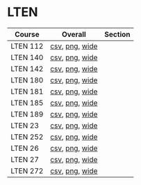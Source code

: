 # LTEN

| Course | Overall | Section |
| ------ | ------- | ------- |
| LTEN 112 | [csv](https://github.com/UCSD-Historical-Enrollment-Data/2025Winter/blob/main/overall/LTEN%20112.csv), [png](https://raw.githubusercontent.com/UCSD-Historical-Enrollment-Data/2025Winter/main/plot_overall/LTEN%20112.png), [wide](https://raw.githubusercontent.com/UCSD-Historical-Enrollment-Data/2025Winter/main/plot_overall_wide/LTEN%20112.png) |  |
| LTEN 140 | [csv](https://github.com/UCSD-Historical-Enrollment-Data/2025Winter/blob/main/overall/LTEN%20140.csv), [png](https://raw.githubusercontent.com/UCSD-Historical-Enrollment-Data/2025Winter/main/plot_overall/LTEN%20140.png), [wide](https://raw.githubusercontent.com/UCSD-Historical-Enrollment-Data/2025Winter/main/plot_overall_wide/LTEN%20140.png) |  |
| LTEN 142 | [csv](https://github.com/UCSD-Historical-Enrollment-Data/2025Winter/blob/main/overall/LTEN%20142.csv), [png](https://raw.githubusercontent.com/UCSD-Historical-Enrollment-Data/2025Winter/main/plot_overall/LTEN%20142.png), [wide](https://raw.githubusercontent.com/UCSD-Historical-Enrollment-Data/2025Winter/main/plot_overall_wide/LTEN%20142.png) |  |
| LTEN 180 | [csv](https://github.com/UCSD-Historical-Enrollment-Data/2025Winter/blob/main/overall/LTEN%20180.csv), [png](https://raw.githubusercontent.com/UCSD-Historical-Enrollment-Data/2025Winter/main/plot_overall/LTEN%20180.png), [wide](https://raw.githubusercontent.com/UCSD-Historical-Enrollment-Data/2025Winter/main/plot_overall_wide/LTEN%20180.png) |  |
| LTEN 181 | [csv](https://github.com/UCSD-Historical-Enrollment-Data/2025Winter/blob/main/overall/LTEN%20181.csv), [png](https://raw.githubusercontent.com/UCSD-Historical-Enrollment-Data/2025Winter/main/plot_overall/LTEN%20181.png), [wide](https://raw.githubusercontent.com/UCSD-Historical-Enrollment-Data/2025Winter/main/plot_overall_wide/LTEN%20181.png) |  |
| LTEN 185 | [csv](https://github.com/UCSD-Historical-Enrollment-Data/2025Winter/blob/main/overall/LTEN%20185.csv), [png](https://raw.githubusercontent.com/UCSD-Historical-Enrollment-Data/2025Winter/main/plot_overall/LTEN%20185.png), [wide](https://raw.githubusercontent.com/UCSD-Historical-Enrollment-Data/2025Winter/main/plot_overall_wide/LTEN%20185.png) |  |
| LTEN 189 | [csv](https://github.com/UCSD-Historical-Enrollment-Data/2025Winter/blob/main/overall/LTEN%20189.csv), [png](https://raw.githubusercontent.com/UCSD-Historical-Enrollment-Data/2025Winter/main/plot_overall/LTEN%20189.png), [wide](https://raw.githubusercontent.com/UCSD-Historical-Enrollment-Data/2025Winter/main/plot_overall_wide/LTEN%20189.png) |  |
| LTEN 23 | [csv](https://github.com/UCSD-Historical-Enrollment-Data/2025Winter/blob/main/overall/LTEN%2023.csv), [png](https://raw.githubusercontent.com/UCSD-Historical-Enrollment-Data/2025Winter/main/plot_overall/LTEN%2023.png), [wide](https://raw.githubusercontent.com/UCSD-Historical-Enrollment-Data/2025Winter/main/plot_overall_wide/LTEN%2023.png) |  |
| LTEN 252 | [csv](https://github.com/UCSD-Historical-Enrollment-Data/2025Winter/blob/main/overall/LTEN%20252.csv), [png](https://raw.githubusercontent.com/UCSD-Historical-Enrollment-Data/2025Winter/main/plot_overall/LTEN%20252.png), [wide](https://raw.githubusercontent.com/UCSD-Historical-Enrollment-Data/2025Winter/main/plot_overall_wide/LTEN%20252.png) |  |
| LTEN 26 | [csv](https://github.com/UCSD-Historical-Enrollment-Data/2025Winter/blob/main/overall/LTEN%2026.csv), [png](https://raw.githubusercontent.com/UCSD-Historical-Enrollment-Data/2025Winter/main/plot_overall/LTEN%2026.png), [wide](https://raw.githubusercontent.com/UCSD-Historical-Enrollment-Data/2025Winter/main/plot_overall_wide/LTEN%2026.png) |  |
| LTEN 27 | [csv](https://github.com/UCSD-Historical-Enrollment-Data/2025Winter/blob/main/overall/LTEN%2027.csv), [png](https://raw.githubusercontent.com/UCSD-Historical-Enrollment-Data/2025Winter/main/plot_overall/LTEN%2027.png), [wide](https://raw.githubusercontent.com/UCSD-Historical-Enrollment-Data/2025Winter/main/plot_overall_wide/LTEN%2027.png) |  |
| LTEN 272 | [csv](https://github.com/UCSD-Historical-Enrollment-Data/2025Winter/blob/main/overall/LTEN%20272.csv), [png](https://raw.githubusercontent.com/UCSD-Historical-Enrollment-Data/2025Winter/main/plot_overall/LTEN%20272.png), [wide](https://raw.githubusercontent.com/UCSD-Historical-Enrollment-Data/2025Winter/main/plot_overall_wide/LTEN%20272.png) |  |
